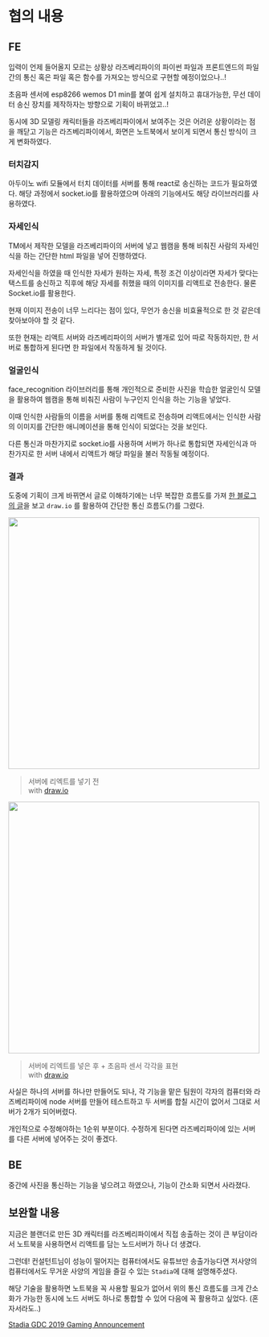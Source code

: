 # 협의 내용

## FE

입력이 언제 들어올지 모르는 상황상 라즈베리파이의 파이썬 파일과 프론트엔드의 파일 간의 통신 혹은 파일 혹은 함수를 가져오는 방식으로 구현할 예정이었으나..!

초음파 센서에 esp8266 wemos D1 min를 붙여 쉽게 설치하고 휴대가능한, 무선 데이터 송신 장치를 제작하자는 방향으로 기획이 바뀌었고..!

동시에 3D 모델링 캐릭터들을 라즈베리파이에서 보여주는 것은 어려운 상황이라는 점을 깨닫고 기능은 라즈베리파이에서, 화면은 노트북에서 보이게 되면서 통신 방식이 크게 변화하였다.

### 터치감지

아두이노 wifi 모듈에서 터치 데이터를 서버를 통해 react로 송신하는 코드가 필요하였다. 해당 과정에서 socket.io를 활용하였으며 아래의 기능에서도 해당 라이브러리를 사용하였다.

### 자세인식

TM에서 제작한 모델을 라즈베리파이의 서버에 넣고 웹캠을 통해 비춰진 사람의 자세인식을 하는 간단한 html 파일을 넣어 진행하였다. 

자세인식을 하였을 때 인식한 자세가 원하는 자세, 특정 조건 이상이라면 자세가 맞다는 택스트를 송신하고 직후에 해당 자세를 취했을 때의 이미지를 리액트로 전송한다. 물론 Socket.io를 활용한다.

현재 이미지 전송이 너무 느리다는 점이 있다, 무언가 송신을 비효율적으로 한 것 같은데 찾아보아야 할 것 같다.

또한 현재는 리액트 서버와 라즈베리파이의 서버가 별개로 있어 따로 작동하지만, 한 서버로 통합하게 된다면 한 파일에서 작동하게 될 것이다.

### 얼굴인식

face_recognition 라이브러리를 통해 개인적으로 준비한 사진을 학습한 얼굴인식 모델을 활용하여 웹캠을 통해 비춰진 사람이 누구인지 인식을 하는 기능을 넣었다.

이때 인식한 사람들의 이름을 서버를 통해 리액트로 전송하며 리액트에서는 인식한 사람의 이미지를 간단한 애니메이션을 통해 인식이 되었다는 것을 보인다.

다른 통신과 마찬가지로 socket.io를 사용하며 서버가 하나로 통합되면 자세인식과 마찬가지로 한 서버 내에서 리액트가 해당 파일을 불러 작동될 예정이다.

### 결과

도중에 기획이 크게 바뀌면서 글로 이해하기에는 너무 복잡한 흐름도를 가져 [한 블로그의 글](https://blog.naver.com/PostView.nhn?blogId=is_king&logNo=221539545122)을 보고 `draw.io` 를 활용하여 간단한 통신 흐름도(?)를 그렸다.

<img src="https://user-images.githubusercontent.com/19484971/185294578-ad6241b8-ab41-41b2-bb18-1790a4928d9e.png" width=500>

> 서버에 리엑트를 넣기 전   
> with [draw.io](https://www.draw.io/)

<img src="https://user-images.githubusercontent.com/19484971/185800022-1725d081-22ad-46f6-a34f-41eafd0184ec.png" width=500>

> 서버에 리엑트를 넣은 후 + 초음파 센서 각각을 표현   
> with [draw.io](https://www.draw.io/)

사실은 하나의 서버를 하나만 만들어도 되나, 각 기능을 맡은 팀원이 각자의 컴퓨터와 라즈베리파이에 node 서버를 만들어 테스트하고 두 서버를 합칠 시간이 없어서 그대로 서버가 2개가 되어버렸다.

개인적으로 수정해야하는 1순위 부분이다. 수정하게 된다면 라즈베리파이에 있는 서버를 다른 서버에 넣어주는 것이 좋겠다.

## BE

중간에 사진을 통신하는 기능을 넣으려고 하였으나, 기능이 간소화 되면서 사라졌다.

## 보완할 내용

지금은 블랜더로 만든 3D 캐릭터를 라즈베리파이에서 직접 송출하는 것이 큰 부담이라서 노트북을 사용하면서 리액트를 담는 노드서버가 하나 더 생겼다.

그런데! 컨설턴트님이 성능이 떨어지는 컴퓨터에서도 유튜브만 송출가능다면 저사양의 컴퓨터에서도 무거운 사양의 게임을 즐길 수 있는 `Stadia`에 대해 설명해주셨다.

해당 기술을 활용하면 노트북을 꼭 사용할 필요가 없어서 위의 통신 흐름도를 크게 간소화가 가능한 동시에 노드 서버도 하나로 통합할 수 있어 다음에 꼭 활용하고 싶었다. (혼자서라도..)

[Stadia GDC 2019 Gaming Announcement](https://www.youtube.com/watch?v=nUih5C5rOrA&t=14s)